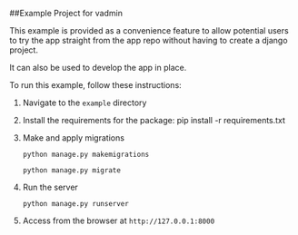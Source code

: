 ##Example Project for vadmin

This example is provided as a convenience feature to allow potential users to try the app straight from the app repo without having to create a django project.

It can also be used to develop the app in place.

To run this example, follow these instructions:

1.  Navigate to the `example` directory
2.  Install the requirements for the package:
    pip install -r requirements.txt
3.  Make and apply migrations

        python manage.py makemigrations

        python manage.py migrate

4.  Run the server

        python manage.py runserver

5.  Access from the browser at `http://127.0.0.1:8000`
